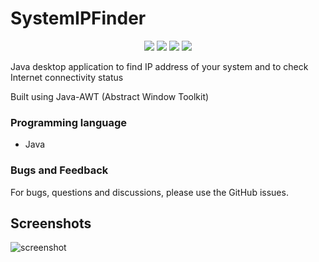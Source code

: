 # SystemIPFinder
<p align="center">
<img src="https://img.shields.io/github/downloads/reshmaharidhas/SystemIPFinder/total?style=flat-square&labelColor=black&color=purple">
  <img src="https://img.shields.io/github/languages/top/reshmaharidhas/SystemIPFinder"/>
  <img src="https://img.shields.io/github/languages/code-size/reshmaharidhas/SystemIPFinder"/>
  <img src="https://img.shields.io/github/v/release/reshmaharidhas/SystemIPFinder"/>
</p>
Java desktop application to find IP address of your system and to check Internet connectivity status

Built using Java-AWT (Abstract Window Toolkit)

### Programming language
- Java

### Bugs and Feedback
For bugs, questions and discussions, please use the GitHub issues.

## Screenshots

![screenshot](https://user-images.githubusercontent.com/37250413/102513884-cb5a1680-40b1-11eb-93ce-bf850398e982.JPEG)
